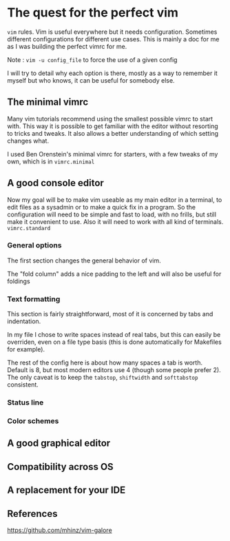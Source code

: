 # The quest for the perfect vim

`vim` rules. Vim is useful everywhere but it needs configuration.
Sometimes different configurations for different use cases.
This is mainly a doc for me as I was building the perfect vimrc for me.

Note : `vim -u config_file` to force the use of a given config

I will try to detail why each option is there, mostly as a way
to remember it myself but who knows, it can be useful for 
somebody else.

## The minimal vimrc

Many vim tutorials recommend using the smallest possible vimrc
to start with. This way it is possible to get familiar with the 
editor without resorting to tricks and tweaks. It also allows
a better understanding of which setting changes what.

I used Ben Orenstein's minimal vimrc for starters, with 
a few tweaks of my own, which is in `vimrc.minimal`

## A good console editor

Now my goal will be to make vim useable as my main editor in 
a terminal, to edit files as a sysadmin or to make a quick
fix in a program. So the configuration will need to be 
simple and fast to load, with no frills, but still make
it convenient to use. Also it will need to work with
all kind of terminals. `vimrc.standard` 

### General options

The first section changes the general behavior of vim.

The "fold column" adds a nice padding to the left and will 
also be useful for foldings 



### Text formatting

This section is fairly straightforward, most of it is concerned
by tabs and indentation.

In my file I chose to write spaces instead of real tabs, but
this can easily be overriden, even on a file type basis (this
is done automatically for Makefiles for example).

The rest of the config here is about how many spaces a tab 
is worth.
Default is 8, but most modern editors use 4 (though some people
prefer 2).
The only caveat is to keep the `tabstop`, `shiftwidth` 
and `softtabstop` consistent.

### Status line

### Color schemes

## A good graphical editor

## Compatibility across OS

## A replacement for your IDE


## References

https://github.com/mhinz/vim-galore
